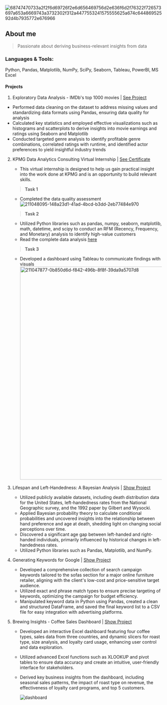 

![68747470733a2f2f6d69726f2e6d656469756d2e636f6d2f76322f726573697a653a6669743a3732302f312a4477553241575555625a674c64486952592d4b7935772e676966](https://github.com/advaitpillai/portfolio/assets/138120457/e75f82df-690c-43fb-a715-b65c1594d861)

## About me
> Passionate about deriving business-relevant insights from data

### Languages & Tools:
Python, Pandas, Matplotlib, NumPy, SciPy, Seaborn, Tableau, PowerBI, MS Excel

#### Projects
1. Exploratory Data Analysis - IMDb's top 1000 movies | [See Project](https://www.kaggle.com/code/advaitgpillai/eda-top-1000-imdb-movies)
  - Performed data cleaning on the dataset to address missing values and standardizing data formats using Pandas, ensuring data quality for analysis
  - Calculated key statistics and employed effective visualizations such as histograms and scatterplots to derive insights into movie earnings and ratings using Seaborn and Matplotlib
  - Conducted targeted genre analysis to identify profitable genre combinations, correlated ratings with runtime, and identified actor preferences to yield insightful industry trends

     
2. KPMG Data Analytics Consulting Virtual Internship | [See Certificate](https://forage-uploads-prod.s3.amazonaws.com/completion-certificates/KPMG%20AU/m7W4GMqeT3bh9Nb2c_KPMG%20AU_tDm5QoRH2AhRJ8ANk_1694948409411_completion_certificate.pdf)
   - This virtual internship is designed to help us gain practical insight into the work done at KPMG and is an opportunity to build relevant skills.
   > **Task 1** 
   - Completed the data quality assessment
     ![211048095-148a23d1-41ad-4bcd-b3dd-2eb77484e970](https://github.com/advaitpillai/portfolio/assets/138120457/dd14ba78-5a88-431b-b95d-3313e00e41ff)
     
   > **Task 2**
   - Utilized Python libraries such as pandas, numpy, seaborn, matplotlib, math, datetime, and scipy to conduct an RFM (Recency, Frequency, and Monetary) analysis to identify high-value customers
   - Read the complete data analysis [here](https://www.kaggle.com/code/advaitgpillai/high-value-customer-segmentation-analysis)
     
   > **Task 3**
   - Developed a dashboard using Tableau to communicate findings with visuals
     <img width="683" alt="211047877-0b850d6d-f842-496b-8f8f-39da9a5707d8" src="https://github.com/advaitpillai/portfolio/assets/138120457/f808526d-0d11-4e97-bb42-ef9360676097">

3. Lifespan and Left-Handedness: A Bayesian Analysis | [Show Project](https://www.kaggle.com/code/advaitgpillai/lifespan-and-left-handedness-a-bayesian-analysis)
   - Utilized publicly available datasets, including death distribution data for the United States, left-handedness rates from the National Geographic survey, and the 1992 paper by Gilbert and Wysocki.
   - Applied Bayesian probability theory to calculate conditional probabilities and uncovered insights into the relationship between hand preference and age at death, shedding light on changing social perceptions over time.
   - Discovered a significant age gap between left-handed and right-handed individuals, primarily influenced by historical changes in left-handedness rates.
   - Utilized Python libraries such as Pandas, Matplotlib, and NumPy.
     
4. Generating Keywords for Google | [Show Project](https://www.kaggle.com/code/advaitgpillai/generating-keywords-for-google-ads)
   - Developed a comprehensive collection of search campaign keywords tailored to the sofas section for a major online furniture retailer, aligning with the client's low-cost and price-sensitive target audience.
   - Utilized exact and phrase match types to ensure precise targeting of keywords, optimizing the campaign for budget efficiency.
   - Manipulated keyword data in Python using Pandas, created a clean and structured DataFrame, and saved the final keyword list to a CSV file for easy integration with advertising platforms.
     
5. Brewing Insights - Coffee Sales Dashboard | [Show Project](https://github.com/advaitpillai/brewing-insights/tree/main)
   - Developed an interactive Excel dashboard featuring four coffee types, sales data from three countries, and dynamic slicers for roast type, size analysis, and loyalty card usage, enhancing user control and data exploration.
   - Utilized advanced Excel functions such as XLOOKUP and pivot tables to ensure data accuracy and create an intuitive, user-friendly interface for stakeholders.
   - Derived key business insights from the dashboard, including seasonal sales patterns, the impact of roast type on revenue, the effectiveness of loyalty card programs, and top 5 customers.
     
     ![dashboard](https://github.com/advaitpillai/portfolio/assets/138120457/43797416-f22e-4056-8655-705fa6a6a8c0)

    
